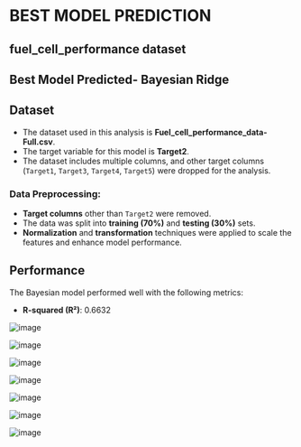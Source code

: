 <h1>BEST MODEL PREDICTION</h1>
<h2>fuel_cell_performance dataset</h2>

<h2>Best Model Predicted- Bayesian Ridge</h2>

## Dataset

- The dataset used in this analysis is **Fuel_cell_performance_data-Full.csv**.
- The target variable for this model is **Target2**.
- The dataset includes multiple columns, and other target columns (`Target1`, `Target3`, `Target4`, `Target5`) were dropped for the analysis.
  
### Data Preprocessing:
- **Target columns** other than `Target2` were removed.
- The data was split into **training (70%)** and **testing (30%)** sets.
- **Normalization** and **transformation** techniques were applied to scale the features and enhance model performance.

## Performance

The Bayesian model performed well with the following metrics:

- **R-squared (R²)**: 0.6632


![image](https://github.com/user-attachments/assets/d683d19a-fd6d-49a9-8bcb-4574ffc11696)

![image](https://github.com/user-attachments/assets/c14520c5-afc3-4701-a72b-38ef0c83830f)


![image](https://github.com/user-attachments/assets/fae09b47-ffd4-4beb-a765-66a092f21dee)

![image](https://github.com/user-attachments/assets/0cc034c0-2a72-4ea1-8eae-f56f86cca1e1)

![image](https://github.com/user-attachments/assets/6db0eb9b-b219-4d18-adaa-f6158ba3cbe7)

![image](https://github.com/user-attachments/assets/3e774922-f2e1-42b2-b235-340ff6a27079)

![image](https://github.com/user-attachments/assets/88e2b6a0-f0ff-4535-ba0d-fe807a751008)





